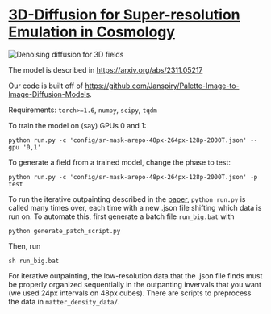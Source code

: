 # [3D-Diffusion for Super-resolution Emulation in Cosmology](https://arxiv.org/pdf/2311.05217.pdf)

![Denoising diffusion for 3D fields](https://github.com/adamrouhiainen/3D-Diffusion/blob/main/diffusion_example.png)

The model is described in https://arxiv.org/abs/2311.05217

Our code is built off of https://github.com/Janspiry/Palette-Image-to-Image-Diffusion-Models.

Requirements:  `torch>=1.6`, `numpy`, `scipy`, `tqdm`

To train the model on (say) GPUs 0 and 1:

`python run.py -c 'config/sr-mask-arepo-48px-264px-128p-2000T.json' --gpu '0,1'`

To generate a field from a trained model, change the phase to test:

`python run.py -c 'config/sr-mask-arepo-48px-264px-128p-2000T.json' -p test`

To run the iterative outpainting described in the [paper](https://arxiv.org/abs/2311.05217), `python run.py` is called many times over, each time with a new .json file shifting which data is run on. To automate this, first generate a batch file `run_big.bat` with

`python generate_patch_script.py`

Then, run

`sh run_big.bat`

For iterative outpainting, the low-resolution data that the .json file finds must be properly organized sequentially in the outpanting invervals that you want (we used 24px intervals on 48px cubes). There are scripts to preprocess the data in `matter_density_data/`.
